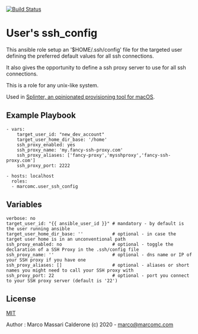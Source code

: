 [![Build Status](https://travis-ci.com/marcomc/ansible-role-user-ssh-config.svg?branch=master)](https://travis-ci.com/marcomc/ansible-role-user-ssh-config)

# User's ssh_config

This ansible role setup an '$HOME/.ssh/config' file for the targeted user defining the preferred default values for all ssh connections.

It also gives the opportunity to define a ssh proxy server to use for all ssh connections.

This is a role for any unix-like system.

Used in [Splinter, an opinionated provisioning tool for macOS](https://github.com/marcomc/splinter).

## Example Playbook

    - vars:
        target_user_id: "new_dev_account"
        target_user_home_dir_base: '/home'
        ssh_proxy_enabled: yes
        ssh_proxy_name: 'my.fancy-ssh-proxy.com'
        ssh_proxy_aliases: ['fancy-proxy','mysshproxy','fancy-ssh-proxy.com']
        ssh_proxy_port: 2222

    - hosts: localhost
      roles:
      - marcomc.user_ssh_config

## Variables

    verbose: no
    target_user_id: "{{ ansible_user_id }}" # mandatory - by default is the user running ansible
    target_user_home_dir_base: ''           # optional - in case the target user home is in an unconventional path
    ssh_proxy_enabled: no                   # optional - toggle the declaration of a SSH Proxy in the .ssh/config file
    ssh_proxy_name: ''                      # optional - dns name or IP of your SSH proxy if you have one
    ssh_proxy_aliases: []                   # optional - aliases or short names you might need to call your SSH proxy with
    ssh_proxy_port: 22                      # optional - port you connect to your SSH proxy server (default is '22')


License
-------

[MIT](LICENSE)

Author : Marco Massari Calderone (c) 2020 - marco@marcomc.com
